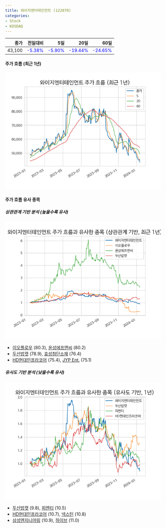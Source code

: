 ```yaml
---
title: 와이지엔터테인먼트 (122870)
categories:
- Stock
- KOSDAQ
---
```


|종가|전일대비|5일|20일|60일|
|---:|-------:|--:|---:|---:|
|43,100|<span style="color: blue">-5.38%</span>|<span style="color: blue">-5.90%</span>|<span style="color: blue">-19.44%</span>|<span style="color: blue">-24.65%</span>|

<!-- more -->


#### 주가 흐름 (최근 1년)
![122870](/assets/images/stock/122870.png)


#### 주가 흐름 유사 종목


##### 상관관계 기반 분석 (높을수록 유사)
![122870](/assets/images/stock/122870_corr.png)
- [이오플로우](/294090/) (80.3), [윤성에프앤씨](/372170/) (80.2)
- [두산밥캣](/241560/) (78.9), [효성첨단소재](/298050/) (76.4)
- [HD현대인프라코어](/042670/) (75.4), [JYP Ent.](/035900/) (75.1)


##### 유사도 기반 분석 (낮을수록 유사)	
![122870](/assets/images/stock/122870_sim.png)
- [두산밥캣](/241560/) (9.8), [피엔티](/137400/) (10.5)
- [HD현대인프라코어](/042670/) (10.7), [넥스틴](/348210/) (10.8)
- [삼성엔지니어링](/028050/) (10.9), [하이브](/352820/) (11.0)